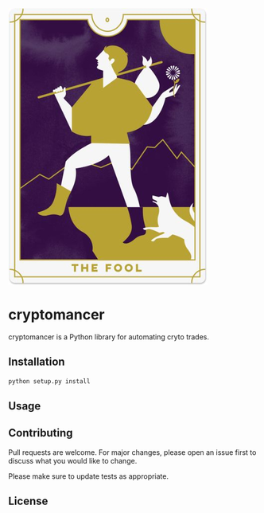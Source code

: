 ![The Fool](img/thefool.jpg?raw=true "The Fool")

# cryptomancer

cryptomancer is a Python library for automating cryto trades.

## Installation

```bash
python setup.py install
```

## Usage


## Contributing
Pull requests are welcome. For major changes, please open an issue first to discuss what you would like to change.

Please make sure to update tests as appropriate.

## License

